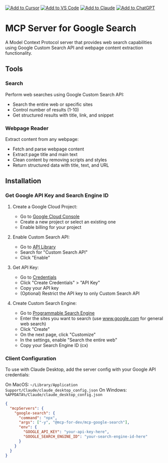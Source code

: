 [![Add to Cursor](https://fastmcp.me/badges/cursor_dark.svg)](https://fastmcp.me/MCP/Details/775/google-search)
[![Add to VS Code](https://fastmcp.me/badges/vscode_dark.svg)](https://fastmcp.me/MCP/Details/775/google-search)
[![Add to Claude](https://fastmcp.me/badges/claude_dark.svg)](https://fastmcp.me/MCP/Details/775/google-search)
[![Add to ChatGPT](https://fastmcp.me/badges/chatgpt_dark.svg)](https://fastmcp.me/MCP/Details/775/google-search)

# MCP Server for Google Search

A Model Context Protocol server that provides web search capabilities using Google Custom Search API and webpage content extraction functionality.

## Tools

### Search
Perform web searches using Google Custom Search API:
- Search the entire web or specific sites
- Control number of results (1-10)
- Get structured results with title, link, and snippet

### Webpage Reader
Extract content from any webpage:
- Fetch and parse webpage content
- Extract page title and main text
- Clean content by removing scripts and styles
- Return structured data with title, text, and URL

## Installation

### Get Google API Key and Search Engine ID

1. Create a Google Cloud Project:
   - Go to [Google Cloud Console](https://console.cloud.google.com/)
   - Create a new project or select an existing one
   - Enable billing for your project

2. Enable Custom Search API:
   - Go to [API Library](https://console.cloud.google.com/apis/library)
   - Search for "Custom Search API"
   - Click "Enable"

3. Get API Key:
   - Go to [Credentials](https://console.cloud.google.com/apis/credentials)
   - Click "Create Credentials" > "API Key"
   - Copy your API key
   - (Optional) Restrict the API key to only Custom Search API

4. Create Custom Search Engine:
   - Go to [Programmable Search Engine](https://programmablesearchengine.google.com/create/new)
   - Enter the sites you want to search (use www.google.com for general web search)
   - Click "Create"
   - On the next page, click "Customize"
   - In the settings, enable "Search the entire web"
   - Copy your Search Engine ID (cx)

### Client Configuration

To use with Claude Desktop, add the server config with your Google API credentials:

On MacOS: `~/Library/Application Support/Claude/claude_desktop_config.json`
On Windows: `%APPDATA%/Claude/claude_desktop_config.json`

```json
{
  "mcpServers": {
    "google-search": {
      "command": "npx",
      "args": ["-y", "@mcp-for-dev/mcp-google-search"],
      "env": {
        "GOOGLE_API_KEY": "your-api-key-here",
        "GOOGLE_SEARCH_ENGINE_ID": "your-search-engine-id-here"
      }
    }
  }
}
```
